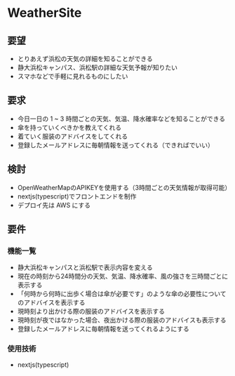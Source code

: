 # WeatherSite
## 要望
- とりあえず浜松の天気の詳細を知ることができる
- 静大浜松キャンパス、浜松駅の詳細な天気予報が知りたい
- スマホなどで手軽に見れるものにしたい
## 要求
- 今日一日の 1 ~ 3 時間ごとの天気、気温、降水確率などを知ることができる
- 傘を持っていくべきかを教えてくれる
- 着ていく服装のアドバイスをしてくれる
- 登録したメールアドレスに毎朝情報を送ってくれる（できればでいい）
## 検討
- OpenWeatherMapのAPIKEYを使用する（3時間ごとの天気情報が取得可能）
- nextjs(typescript)でフロントエンドを制作
- デプロイ先は AWS にする
## 要件
### 機能一覧
- 静大浜松キャンパスと浜松駅で表示内容を変える
- 現在の時刻から24時間分の天気、気温、降水確率、風の強さを三時間ごとに表示する
- 「何時から何時に出歩く場合は傘が必要です」のような傘の必要性についてのアドバイスを表示する
- 現時刻より出かける際の服装のアドバイスを表示する
- 現時刻が夜ではなかった場合、夜出かける際の服装のアドバイスも表示する
- 登録したメールアドレスに毎朝情報を送ってくれるようにする
### 使用技術
- nextjs(typescript)

